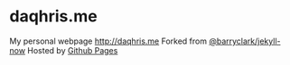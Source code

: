 # daqhris.me
My personal webpage http://daqhris.me
Forked from [@barryclark/jekyll-now](https://github.com/barryclark/jekyll-now) 
Hosted by [Github Pages](https://pages.github.com/)
